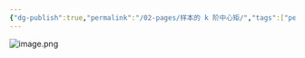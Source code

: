 ```yaml
---
{"dg-publish":true,"permalink":"/02-pages/样本的 k 阶中心矩/","tags":["personal/blog","概率论","概念"]}
---
```


![image.png](https://yelanyanyu-img-bed.oss-cn-hangzhou.aliyuncs.com/img/blog/2024/06/20240621154343.png)
